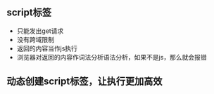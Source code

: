 ## script标签
- 只能发出get请求
- 没有跨域限制
- 返回的内容当作js执行
- 浏览器对返回的内容作词法分析语法分析，如果不是js，那么就会报错

## 动态创建script标签，让执行更加高效